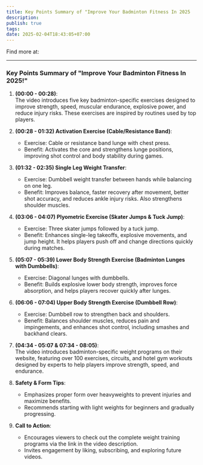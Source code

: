 ```yaml
---
title: Key Points Summary of "Improve Your Badminton Fitness In 2025
description: 
publish: true
tags: 
date: 2025-02-04T18:43:05+07:00
---
```

Find more at:

---

### Key Points Summary of "Improve Your Badminton Fitness In 2025!"

1. **(00:00 - 00:28)**:  
    The video introduces five key badminton-specific exercises designed to improve strength, speed, muscular endurance, explosive power, and reduce injury risks. These exercises are inspired by routines used by top players.
    
2. **(00:28 - 01:32) Activation Exercise (Cable/Resistance Band)**:
    
    - Exercise: Cable or resistance band lunge with chest press.
    - Benefit: Activates the core and strengthens lunge positions, improving shot control and body stability during games.
3. **(01:32 - 02:35) Single Leg Weight Transfer**:
    
    - Exercise: Dumbbell weight transfer between hands while balancing on one leg.
    - Benefit: Improves balance, faster recovery after movement, better shot accuracy, and reduces ankle injury risks. Also strengthens shoulder muscles.
4. **(03:06 - 04:07) Plyometric Exercise (Skater Jumps & Tuck Jump)**:
    
    - Exercise: Three skater jumps followed by a tuck jump.
    - Benefit: Enhances single-leg takeoffs, explosive movements, and jump height. It helps players push off and change directions quickly during matches.
5. **(05:07 - 05:39) Lower Body Strength Exercise (Badminton Lunges with Dumbbells)**:
    
    - Exercise: Diagonal lunges with dumbbells.
    - Benefit: Builds explosive lower body strength, improves force absorption, and helps players recover quickly after lunges.
6. **(06:06 - 07:04) Upper Body Strength Exercise (Dumbbell Row)**:
    
    - Exercise: Dumbbell row to strengthen back and shoulders.
    - Benefit: Balances shoulder muscles, reduces pain and impingements, and enhances shot control, including smashes and backhand clears.
7. **(04:34 - 05:07 & 07:34 - 08:05)**:  
    The video introduces badminton-specific weight programs on their website, featuring over 100 exercises, circuits, and hotel gym workouts designed by experts to help players improve strength, speed, and endurance.
    
8. **Safety & Form Tips**:
    
    - Emphasizes proper form over heavyweights to prevent injuries and maximize benefits.
    - Recommends starting with light weights for beginners and gradually progressing.
9. **Call to Action**:
    
    - Encourages viewers to check out the complete weight training programs via the link in the video description.
    - Invites engagement by liking, subscribing, and exploring future videos.